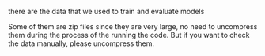 there are the data that we used to train and evaluate models

Some of them are zip files since they are very large, no need to uncompress them during the process of the running the code. But if you want to check the data manually, please uncompress them. 
